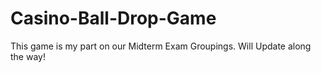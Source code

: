 # Casino-Ball-Drop-Game

This game is my part on our Midterm Exam Groupings. Will Update along the way!